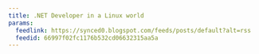```yaml
---
title: .NET Developer in a Linux world
params:
  feedlink: https://synced0.blogspot.com/feeds/posts/default?alt=rss
  feedid: 66997f02fc1176b532cd06632315aa5a
---
```

